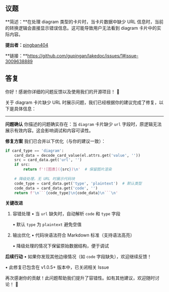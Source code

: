 ## 议题

**简述：**在处理 diagram 类型的卡片时，当卡片数据中缺少 URL 信息时，当前的转换逻辑会直接显示错误信息。这可能导致用户无法看到 diagram 卡片中的实际内容。

**提出者：**[pingban404](https://github.com/pingban404)

**链接：**https://github.com/gupingan/lakedoc/issues/1#issue-3009638889



## 答复

你好！感谢你详细的问题反馈以及使用我们的开源项目！ 🙌

关于 diagram 卡片缺少 URL 时展示问题，我们已经根据你的建议完成了修复，以下是具体信息：

---

**问题确认**
你描述的问题确实存在：当 `diagram` 卡片缺少 `url` 字段时，原逻辑无法展示有效内容。这会影响调试和内容可读性。

**修复方案**
我们已合并以下优化（与你的建议一致）：

```python
if card_type == 'diagram':
    card_data = decode_card_value(el.attrs.get('value', ''))
    src = card_data.get('url', '')
    if src:
        return f'![图表]({src})\n'  # 保留图片渲染
    
    # 降级处理，无 URL 时展示代码块
    code_type = card_data.get('type', 'plaintext')  # 默认类型
    code_data = card_data.get('code', '')
    return f'\n```{code_type}\n{code_data}\n```\n'
```

**关键改进**

1. 容错处理 
   • 当 `url` 缺失时，自动解析 `code` 和 `type` 字段

   • 默认 `type` 为 `plaintext` 避免空值


2. 输出优化 
   • 代码块语法符合 Markdown 标准（支持语法高亮）

   • 降级处理的情况下保留原始数据结构，便于调试

**后续行动**
• 如果你发现其他边缘情况（如 `code` 字段缺失），欢迎继续反馈！

• 此修复已包含在 v1.0.5+ 版本中，已关闭相关 Issue

再次感谢你的贡献！此问题帮助我们提升了容错性。如有其他建议，欢迎随时讨论！ 🚀

